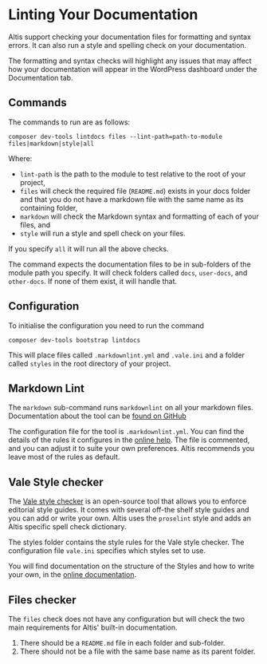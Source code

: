 # Linting Your Documentation

Altis support checking your documentation files for formatting and syntax errors. It can also run a style and spelling check on your
documentation.

The formatting and syntax checks will highlight any issues that may affect how your documentation will appear in the WordPress
dashboard under the Documentation tab.

## Commands

The commands to run are as follows:

```shell
composer dev-tools lintdocs files --lint-path=path-to-module files|markdown|style|all
```

Where:

- `lint-path` is the path to the module to test relative to the root of your project,
- `files` will check the required file (`README.md`) exists in your docs folder and that you do not have a markdown file with the
  same name as its containing folder,
- `markdown` will check the Markdown syntax and formatting of each of your files, and
- `style` will run a style and spell check on your files.

If you specify `all` it will run all the above checks.

The command expects the documentation files to be in sub-folders of the module path you specify. It will check folders
called `docs`, `user-docs`, and `other-docs`. If none of them exist, it will handle that.

## Configuration

To initialise the configuration you need to run the command

```shell
composer dev-tools bootstrap lintdocs
```

This will place files called `.markdownlint.yml` and `.vale.ini` and a folder called `styles` in the root directory of 
your project.

## Markdown Lint

The `markdown` sub-command runs `markdownlint` on all your markdown files. Documentation about the tool can
be [found on GitHub](https://github.com/DavidAnson/markdownlint)

The configuration file for the tool is `.markdownlint.yml`. You can find the details of the rules it configures in
the [online help](https://github.com/DavidAnson/markdownlint/blob/main/doc/Rules.md). The file is commented, and you can adjust 
it to suite your own preferences. Altis recommends you leave most of the rules as default.

## Vale Style checker

The [Vale style checker](https://vale.sh/) is an open-source tool that allows you to enforce editorial style guides. It comes with
several off-the shelf style guides and you can add or write your own. Altis uses the `proselint` style and adds an Altis specific 
spell check dictionary.

The styles folder contains the style rules for the Vale style checker. The configuration file `vale.ini` specifies which styles set
to use.

You will find documentation on the structure of the Styles and how to write your own, in
the [online documentation](https://vale.sh/docs/).

## Files checker

The `files` check does not have any configuration but will check the two main requirements for Altis' built-in documentation.

1. There should be a `README.md` file in each folder and sub-folder.
2. There should not be a file with the same base name as its parent folder.
